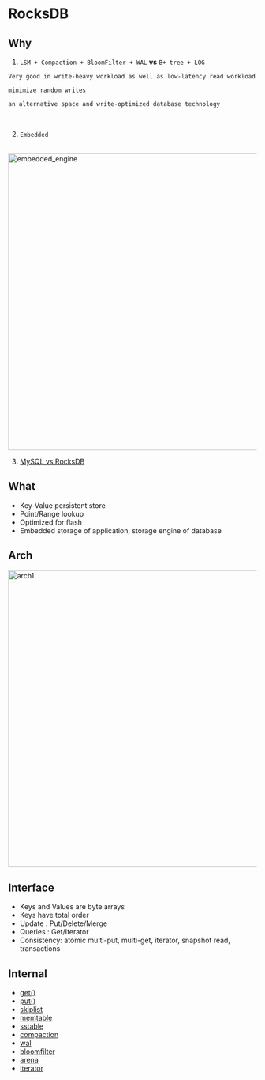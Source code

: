 # RocksDB

## Why
1. `LSM + Compaction + BloomFilter + WAL` **vs** `B+ tree + LOG`
```
Very good in write-heavy workload as well as low-latency read workload

minimize random writes

an alternative space and write-optimized database technology
```
<br/>

2. `Embedded`
<br/>
<img src="https://user-images.githubusercontent.com/16873751/96497419-80ca3400-11ff-11eb-9a79-62ca5212d408.png" alt="embedded_engine" width="600"/>

<br/>

3. [MySQL vs RocksDB](./rocksdb_vs_mysql.md)

## What
- Key-Value persistent store
- Point/Range lookup
- Optimized for flash
- Embedded storage of application, storage engine of database

## Arch


<img src="https://user-images.githubusercontent.com/16873751/96756920-979c9200-1389-11eb-984c-34957c8248a5.png" alt="arch1" width="600"/>  


## Interface
- Keys and Values are byte arrays
- Keys have total order
- Update : Put/Delete/Merge
- Queries : Get/Iterator
- Consistency: atomic multi-put, multi-get, iterator, snapshot read, transactions

## Internal  
- [get()](./leveldb_read.md)
- [put()](./leveldb_write.md)
- [skiplist](./leveldb_skiplist.md)
- [memtable](./leveldb_memtable.md)
- [sstable](./leveldb_sstable.md)
- [compaction](./leveldb_compaction.md)
- [wal](./leveldb_write_ahead_log.md)
- [bloomfilter](./leveldb_bloomfilter.md)
- [arena](./leveldb_arena.md)
- [iterator](./leveldb_iterator.md)